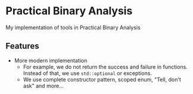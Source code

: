 # Practical Binary Analysis
My implementation of tools in Practical Binary Analysis

## Features
- More modern implementation
  - For example, we do not return the success and failure in functions. Instead of that, we use `std::optional` or exceptions.
  - We use complete constructor pattern, scoped enum, "Tell, don't ask" and more...
